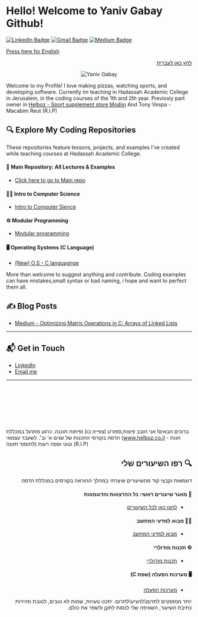 # Hello! Welcome to Yaniv Gabay Github!

[![LinkedIn Badge](https://img.shields.io/badge/-YanivGabay-blue?style=flat&logo=Linkedin&logoColor=white)](https://www.linkedin.com/in/yaniv-gabayy/)
[![Gmail Badge](https://img.shields.io/badge/-yaniv242@gmail.com-c14438?style=flat&logo=Gmail&logoColor=white&link=mailto:yaniv242@gmail.com)](mailto:yaniv242@gmail.com)
[![Medium Badge](https://img.shields.io/badge/-@yaniv242-000000?style=flat&labelColor=000000&logo=Medium&link=https://medium.com/@yaniv242)](https://medium.com/@yaniv242)


 [Press here for English](#english-version)

 <div dir="rtl">
   
 [לחץ כאן לעברית](#hebrew-version)
 </div> 

<div align="center">

 ![Yaniv Gabay](https://github.com/user-attachments/assets/32376d63-825c-4e18-a232-c9140a3d2861)
   
 </div>


<span id="english-version"></span>

Welcome to my Profile! 
I love making pizzas, watching sports, and developing software.
Currently im teaching in Hadassah Academic College in Jerusalem, in the coding courses of the 1th and 2th year.
Previosly part owner in [Helboz - Sport supplement store Modiin](www.helboz.co.il)
And Tony Vespa - Macabim Reut (R.I.P)

 

## 🔍 Explore My Coding Repositories
These repositories feature lessons, projects, and examples I’ve created while teaching courses at Hadassah Academic College. 

#### 📂 Main Repository: All Lectures & Examples 

- [Click here to go to Main repo](https://github.com/YanivGabay/cs-lectures-by-yaniv-gabay)

#### 🧑‍💻 Intro to Computer Science

- [Intro to Computer Sience](https://github.com/YanivGabay/cs-lectures-by-yaniv-gabay/tree/main/Intro2Cs)
  
#### ⚙️ Modular Programming

- [Modular programming](https://github.com/YanivGabay/cs-lectures-by-yaniv-gabay/tree/main/ModularProgramming)
  
#### 🖥️ Operating Systems (C Language)

- [(New) O.S - C languagnge](https://github.com/YanivGabay/cs-lectures-by-yaniv-gabay/tree/main/OperatingSystems-C-SecondYear)

More than welcome to suggest anything and contribute.
Coding examples can have mistakes,small syntax or bad naming, i hope and want to perfect them all.


## ✍️ Blog Posts

- [Medium - Optimizing Matrix Operations in C: Arrays of Linked Lists](https://medium.com/@yaniv242/optimizing-matrix-operations-in-c-arrays-of-linked-lists-a2f5aebd394f)

---

## 📬 Get in Touch

- [LinkedIn](https://www.linkedin.com/in/yaniv-gabayy)  
- [Email me](mailto:yaniv242@gmail.com)

---
<br>
<br>
<br>
<br>
<br>
<br>

 
<span id="hebrew-version"></span>

 ברוכים הבאים! אני חובב פיצות,ספורט (צפייה בו) ופיתוח תוכנה.
 כרגע מתרגל במכללת הדסה בקורסי התכנות של שנים א' וב'.
 לשעבר עצמאי (www.helboz.co.il - חנות לתוספי תזונה) וטוני וספה רעות (R.I.P)

<div dir="rtl">
<h2>🔍 רפו השיעורים שלי</h2>
  
דוגמאות וקבצי קוד מהשיעורים שיצרתי במהלך ההוראה בקורסים במכללת הדסה

#### 📂 מאגר שיעורים ראשי: כל ההרצאות והדוגמאות 

- [לחצו כאן לכל השיעורים](https://github.com/YanivGabay/cs-lectures-by-yaniv-gabay)

#### 🧑‍💻  מבוא למדעי המחשב

- [מבוא למדעי המחשב](https://github.com/YanivGabay/cs-lectures-by-yaniv-gabay/tree/main/Intro2Cs)
  
#### ⚙️ תכנות מודולרי

- [תכנות מודולרי](https://github.com/YanivGabay/cs-lectures-by-yaniv-gabay/tree/main/ModularProgramming)
  
#### 🖥️ מערכות הפעלה (שפת C)

- [מערכות הפעלה](https://github.com/YanivGabay/cs-lectures-by-yaniv-gabay/tree/main/OperatingSystems-C-SecondYear)

יותר ממוזמנים לתרום\להציע\לתרום.
יתכנו טעויות, שמות לא טובים, לטובת מהירות כתיבת השיעור, השאיפה שלי לנסות לתקן ולשפר את כולם.

</div>




